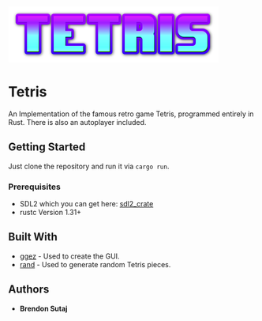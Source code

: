 ![alt text](https://github.com/BrendonSutaj/Tetris_Rust/blob/master/resources/tetris.png "Tetris")

# Tetris

An Implementation of the famous retro game Tetris, programmed entirely in Rust.
There is also an autoplayer included.


## Getting Started

Just clone the repository and run it via `cargo run`.


### Prerequisites

  * SDL2 which you can get here: [sdl2_crate](https://github.com/Rust-SDL2/rust-sdl2#user-content-requirements "SDL2 Crate")
  * rustc Version 1.31+


## Built With

* [ggez](https://github.com/ggez/ggez) - Used to create the GUI.
* [rand](https://github.com/rust-random/rand) - Used to generate random Tetris pieces.

## Authors

* **Brendon Sutaj** 

